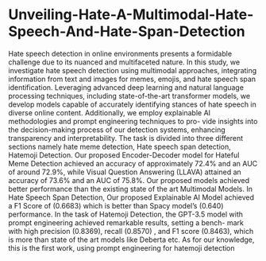 # Unveiling-Hate-A-Multimodal-Hate-Speech-And-Hate-Span-Detection

Hate speech detection in online environments presents a formidable challenge
due to its nuanced and multifaceted nature. In this study, we investigate hate
speech detection using multimodal approaches, integrating information from text
and images for memes, emojis, and hate speech span identification. Leveraging
advanced deep learning and natural language processing techniques, including
state-of-the-art transformer models, we develop models capable of accurately
identifying stances of hate speech in diverse online content. Additionally, we
employ explainable AI methodologies and prompt engineering techniques to pro-
vide insights into the decision-making process of our detection systems, enhancing
transparency and interpretability. The task is divided into three different sections
namely hate meme detection, Hate speech span detection, Hatemoji Detection.
Our proposed Encoder-Decoder model for Hateful Meme Detection achieved an
accuracy of approximately 72.4% and an AUC of around 72.9%, while Visual
Question Answering (LLAVA) attained an accuracy of 73.6% and an AUC of
75.8%. Our proposed models achieved better performance than the existing state
of the art Multimodal Models. In Hate Speech Span Detection, Our proposed
Explainable AI Model achieved a F1 Score of (0.6683) which is better than Spacy
model’s (0.640) performance. In the task of Hatemoji Detection, the GPT-3.5
model with prompt engineering achieved remarkable results, setting a bench-
mark with high precision (0.8369), recall (0.8570) , and F1 score (0.8463), which
is more than state of the art models like Deberta etc. As for our knowledge, this
is the first work, using prompt engineering for hatemoji detection
